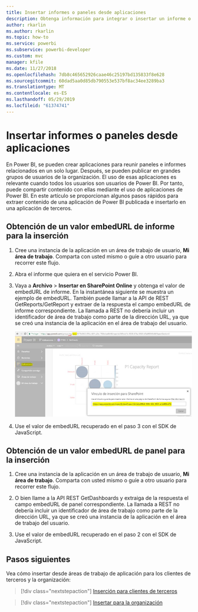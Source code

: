 ```yaml
---
title: Insertar informes o paneles desde aplicaciones
description: Obtenga información para integrar o insertar un informe o un panel desde una aplicación de Power BI y no desde un área de trabajo de aplicación.
author: rkarlin
ms.author: rkarlin
ms.topic: how-to
ms.service: powerbi
ms.subservice: powerbi-developer
ms.custom: mvc
manager: kfile
ms.date: 11/27/2018
ms.openlocfilehash: 7db8c465652926caae46c25197bd135833f8e628
ms.sourcegitcommit: 60dad5aa0d85db790553e537bf8ac34ee3289ba3
ms.translationtype: MT
ms.contentlocale: es-ES
ms.lasthandoff: 05/29/2019
ms.locfileid: "61374741"
---
```

# <a name="embed-reports-or-dashboards-from-apps"></a>Insertar informes o paneles desde aplicaciones

En Power BI, se pueden crear aplicaciones para reunir paneles e informes relacionados en un solo lugar. Después, se pueden publicar en grandes grupos de usuarios de la organización. El uso de esas aplicaciones es relevante cuando todos los usuarios son usuarios de Power BI. Por tanto, puede compartir contenido con ellas mediante el uso de aplicaciones de Power BI. En este artículo se proporcionan algunos pasos rápidos para extraer contenido de una aplicación de Power BI publicada e insertarlo en una aplicación de terceros.

## <a name="grab-a-report-embedurl-for-embedding"></a>Obtención de un valor embedURL de informe para la inserción

1. Cree una instancia de la aplicación en un área de trabajo de usuario, **Mi área de trabajo**. Comparta con usted mismo o guíe a otro usuario para recorrer este flujo.

2. Abra el informe que quiera en el servicio Power BI.

3. Vaya a **Archivo** > **Insertar en SharePoint Online** y obtenga el valor de embedURL de informe. En la instantánea siguiente se muestra un ejemplo de embedURL. También puede llamar a la API de REST GetReports/GetReport y extraer de la respuesta el campo embedURL de informe correspondiente. La llamada a REST no debería incluir un identificador de área de trabajo como parte de la dirección URL, ya que se creó una instancia de la aplicación en el área de trabajo del usuario.

    ![Inserción desde aplicaciones](media/embed-from-apps/embed-from-app.png)

4. Use el valor de embedURL recuperado en el paso 3 con el SDK de JavaScript.

## <a name="grab-a-dashboard-embedurl-for-embedding"></a>Obtención de un valor embedURL de panel para la inserción

1. Cree una instancia de la aplicación en un área de trabajo de usuario, **Mi área de trabajo**. Comparta con usted mismo o guíe a otro usuario para recorrer este flujo.

2. O bien llame a la API REST GetDashboards y extraiga de la respuesta el campo embedURL de panel correspondiente. La llamada a REST no debería incluir un identificador de área de trabajo como parte de la dirección URL, ya que se creó una instancia de la aplicación en el área de trabajo del usuario.

3. Use el valor de embedURL recuperado en el paso 2 con el SDK de JavaScript.

## <a name="next-steps"></a>Pasos siguientes

Vea cómo insertar desde áreas de trabajo de aplicación para los clientes de terceros y la organización:

> [!div class="nextstepaction"]
>[Inserción para clientes de terceros](embed-sample-for-customers.md)

> [!div class="nextstepaction"]
>[Insertar para la organización](embed-sample-for-your-organization.md)
